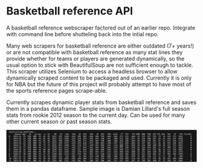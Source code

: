 # Basketball reference API

A basketball reference webscraper factored out of an earlier repo. Integrate with
command line before shutteling back into the intial repo.

Many web scrapers for basketball reference are either outdated (7+ years!) or are not compatible with 
basketball reference as many stat lines they provide whether for teams or players are generated dynamically, 
so the usual option to stick with BeautifulSoup are not sufficient enough to tackle. This scraper utilizes Selenium 
to access a headless browser to allow dynamically scraped content to be packaged and used. Currently it is only for NBA 
but the future of this project will probably attempt to have most of the sports reference pages scrape-able.

Currently scrapes dynamic player stats from basketball reference and saves them in a pandas dataframe. 
Sample image is Damian Lillard's full season stats from rookie 2012 season to the current day. Can be
used for many other current season or past season stats.

![Dataframe image](/img/67813C0A-6A95-4D52-8F11-1CFF6D5C3764.jpeg)